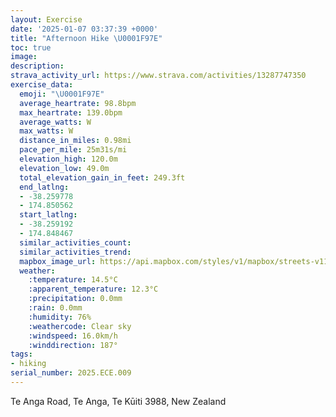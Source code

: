 ```yaml
---
layout: Exercise
date: '2025-01-07 03:37:39 +0000'
title: "Afternoon Hike \U0001F97E"
toc: true
image:
description:
strava_activity_url: https://www.strava.com/activities/13287747350
exercise_data:
  emoji: "\U0001F97E"
  average_heartrate: 98.8bpm
  max_heartrate: 139.0bpm
  average_watts: W
  max_watts: W
  distance_in_miles: 0.98mi
  pace_per_mile: 25m31s/mi
  elevation_high: 120.0m
  elevation_low: 49.0m
  total_elevation_gain_in_feet: 249.3ft
  end_latlng:
  - -38.259778
  - 174.850562
  start_latlng:
  - -38.259192
  - 174.848467
  similar_activities_count:
  similar_activities_trend:
  mapbox_image_url: https://api.mapbox.com/styles/v1/mapbox/streets-v11/static/path-5+787af2-1.0(~tohFmcej%60%40DWHKDCNDJATQ%40QFGTGDI%3Fu%40HWBELe%40Im%40DSPML%40FDLDNGFOJ%5B%3Fa%40JSB%3FIKBHCVAIFKAACBELAXCD%40HGVNHPBVADIF%40LKFOFCBBACBACHCAON_%40TQEK%40IECE%3Fe%40Hk%40JOPM%3FOAADK%3FIA%3FJKACBIAADG%3FG%40BCC%3FW%40A%3FDJKA%40%40%40CA%40%40C%3FB%3F%3FA%3F%40G%3F%3FCIFADBBB%40BCETCFCCAPCHA%3FB%40C%3FCJG%5CKBKTBJBCGHEVC%40%40FIZALIHI%40ECEKA%3F),pin-s-s+e5b22e(174.84871,-38.26016),pin-s-f+89ae00(174.85025,-38.26100999999996)/auto/800x800?access_token=pk.eyJ1Ijoiam9zaGJlY2ttYW4iLCJhIjoiY205eWR2aDd1MWZ6djJrbXc4a3M0bWZleiJ9.XiG9OWkNcZk2QzjJbxLB4A
  weather:
    :temperature: 14.5°C
    :apparent_temperature: 12.3°C
    :precipitation: 0.0mm
    :rain: 0.0mm
    :humidity: 76%
    :weathercode: Clear sky
    :windspeed: 16.0km/h
    :winddirection: 187°
tags:
- hiking
serial_number: 2025.ECE.009
---
```

Te Anga Road, Te Anga, Te Kūiti 3988, New Zealand
